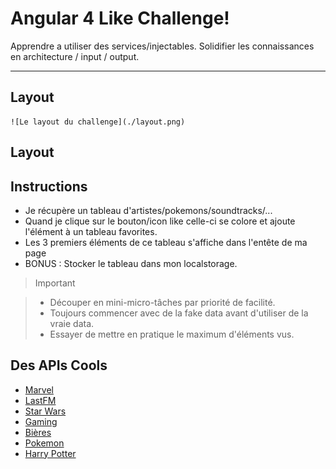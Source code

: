 Angular 4 Like Challenge!
===================


Apprendre a utiliser des services/injectables. Solidifier les connaissances en architecture / input / output.

----------


Layout
-------------

    ![Le layout du challenge](./layout.png)

Layout
-------------

Instructions
-------------

- Je récupère un tableau d'artistes/pokemons/soundtracks/...
- Quand je clique sur le bouton/icon like celle-ci se colore et ajoute l'élément à un tableau favorites.
- Les 3 premiers éléments de ce tableau s'affiche dans l'entête de ma page
- BONUS : Stocker le tableau dans mon localstorage.

> Important

> - Découper en mini-micro-tâches par priorité de facilité.
> - Toujours commencer avec de la fake data avant d'utiliser de la vraie data.
> - Essayer de mettre en pratique le maximum d'éléments vus.

Des APIs Cools
-------------

- [Marvel](https://developer.marvel.com/)
- [LastFM](https://www.last.fm/)
- [Star Wars](https://swapi.co/)
- [Gaming](https://developer.riotgames.com/)
- [Bières](http://www.brewerydb.com/browse)
- [Pokemon](https://pokeapi.co/)
- [Harry Potter](https://hp-api.herokuapp.com/)